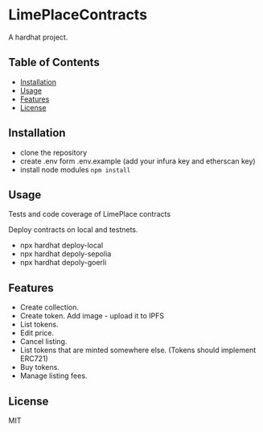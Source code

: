 # LimePlaceContracts

A hardhat project.

## Table of Contents

- [Installation](#installation)
- [Usage](#usage)
- [Features](#features)
- [License](#license)

## Installation

* clone the repository
* create .env form .env.example (add your infura key and etherscan key)
* install node modules `npm install`


## Usage

Tests and code coverage of LimePlace contracts

Deploy contracts on local and testnets.
* npx hardhat deploy-local
* npx hardhat depoly-sepolia
* npx hardhat depoly-goerli

## Features

* Create collection.
* Create token. Add image - upload it to IPFS
* List tokens. 
* Edit price.
* Cancel listing.
* List tokens that are minted somewhere else. (Tokens should implement ERC721)
* Buy tokens. 
* Manage listing fees.

## License

MIT